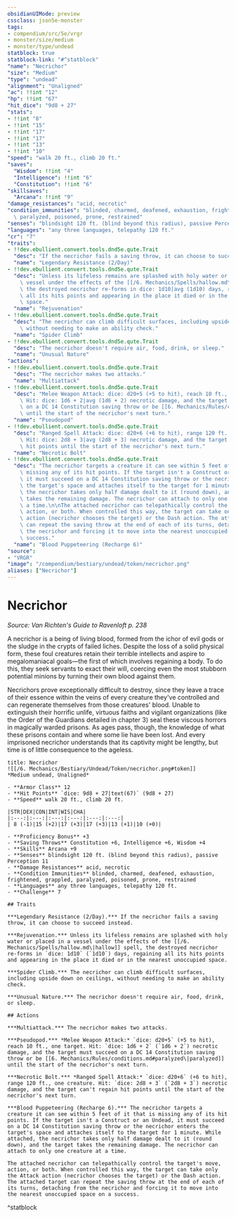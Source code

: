 ```yaml
---
obsidianUIMode: preview
cssclass: json5e-monster
tags:
- compendium/src/5e/vrgr
- monster/size/medium
- monster/type/undead
statblock: true
statblock-link: "#^statblock"
"name": "Necrichor"
"size": "Medium"
"type": "undead"
"alignment": "Unaligned"
"ac": !!int "12"
"hp": !!int "67"
"hit_dice": "9d8 + 27"
"stats":
- !!int "8"
- !!int "15"
- !!int "17"
- !!int "17"
- !!int "13"
- !!int "10"
"speed": "walk 20 ft., climb 20 ft."
"saves":
  "Wisdom": !!int "4"
  "Intelligence": !!int "6"
  "Constitution": !!int "6"
"skillsaves":
  "Arcana": !!int "9"
"damage_resistances": "acid, necrotic"
"condition_immunities": "blinded, charmed, deafened, exhaustion, frightened, grappled,\
  \ paralyzed, poisoned, prone, restrained"
"senses": "blindsight 120 ft. (blind beyond this radius), passive Perception 11"
"languages": "any three languages, telepathy 120 ft."
"cr": "7"
"traits":
- !!dev.ebullient.convert.tools.dnd5e.qute.Trait
  "desc": "If the necrichor fails a saving throw, it can choose to succeed instead."
  "name": "Legendary Resistance (2/Day)"
- !!dev.ebullient.convert.tools.dnd5e.qute.Trait
  "desc": "Unless its lifeless remains are splashed with holy water or placed in a\
    \ vessel under the effects of the [[/6. Mechanics/Spells/hallow.md\|hallow]] spell,\
    \ the destroyed necrichor re-forms in dice: 1d10|avg (1d10) days, regaining\
    \ all its hits points and appearing in the place it died or in the nearest unoccupied\
    \ space."
  "name": "Rejuvenation"
- !!dev.ebullient.convert.tools.dnd5e.qute.Trait
  "desc": "The necrichor can climb difficult surfaces, including upside down on ceilings,\
    \ without needing to make an ability check."
  "name": "Spider Climb"
- !!dev.ebullient.convert.tools.dnd5e.qute.Trait
  "desc": "The necrichor doesn't require air, food, drink, or sleep."
  "name": "Unusual Nature"
"actions":
- !!dev.ebullient.convert.tools.dnd5e.qute.Trait
  "desc": "The necrichor makes two attacks."
  "name": "Multiattack"
- !!dev.ebullient.convert.tools.dnd5e.qute.Trait
  "desc": "Melee Weapon Attack: dice: d20+5 (+5 to hit), reach 10 ft., one target.\
    \ Hit: dice: 1d6 + 2|avg (1d6 + 2) necrotic damage, and the target must succeed\
    \ on a DC 14 Constitution saving throw or be [[6. Mechanics/Rules/conditions.md#paralyzed\|paralyzed]]\
    \ until the start of the necrichor's next turn."
  "name": "Pseudopod"
- !!dev.ebullient.convert.tools.dnd5e.qute.Trait
  "desc": "Ranged Spell Attack: dice: d20+6 (+6 to hit), range 120 ft., one creature.\
    \ Hit: dice: 2d8 + 3|avg (2d8 + 3) necrotic damage, and the target can't regain\
    \ hit points until the start of the necrichor's next turn."
  "name": "Necrotic Bolt"
- !!dev.ebullient.convert.tools.dnd5e.qute.Trait
  "desc": "The necrichor targets a creature it can see within 5 feet of it that is\
    \ missing any of its hit points. If the target isn't a Construct or an Undead,\
    \ it must succeed on a DC 14 Constitution saving throw or the necrichor enters\
    \ the target's space and attaches itself to the target for 1 minute. While attached,\
    \ the necrichor takes only half damage dealt to it (round down), and the target\
    \ takes the remaining damage. The necrichor can attach to only one creature at\
    \ a time.\n\nThe attached necrichor can telepathically control the target's move,\
    \ action, or both. When controlled this way, the target can take only the Attack\
    \ action (necrichor chooses the target) or the Dash action. The attached target\
    \ can repeat the saving throw at the end of each of its turns, detaching from\
    \ the necrichor and forcing it to move into the nearest unoccupied space on a\
    \ success."
  "name": "Blood Puppeteering (Recharge 6)"
"source":
- "VRGR"
"image": "/compendium/bestiary/undead/token/necrichor.png"
aliases: ["Necrichor"]
---
```

# Necrichor
*Source: Van Richten's Guide to Ravenloft p. 238*  

A necrichor is a being of living blood, formed from the ichor of evil gods or the sludge in the crypts of failed liches. Despite the loss of a solid physical form, these foul creatures retain their terrible intellects and aspire to megalomaniacal goals—the first of which involves regaining a body. To do this, they seek servants to exact their will, coercing even the most stubborn potential minions by turning their own blood against them.

Necrichors prove exceptionally difficult to destroy, since they leave a trace of their essence within the veins of every creature they've controlled and can regenerate themselves from those creatures' blood. Unable to extinguish their horrific unlife, virtuous faiths and vigilant organizations (like the Order of the Guardians detailed in chapter 3) seal these viscous horrors in magically warded prisons. As ages pass, though, the knowledge of what these prisons contain and where some lie have been lost. And every imprisoned necrichor understands that its captivity might be lengthy, but time is of little consequence to the ageless.

```ad-statblock
title: Necrichor
![[/6. Mechanics/Bestiary/Undead/Token/necrichor.png#token]]
*Medium undead, Unaligned*

- **Armor Class** 12 
- **Hit Points** `dice: 9d8 + 27|text(67)` (9d8 + 27) 
- **Speed** walk 20 ft., climb 20 ft.

|STR|DEX|CON|INT|WIS|CHA|
|:---:|:---:|:---:|:---:|:---:|:---:|
| 8 (-1)|15 (+2)|17 (+3)|17 (+3)|13 (+1)|10 (+0)|

- **Proficiency Bonus** +3
- **Saving Throws** Constitution +6, Intelligence +6, Wisdom +4
- **Skills** Arcana +9
- **Senses** blindsight 120 ft. (blind beyond this radius), passive Perception 11
- **Damage Resistances** acid, necrotic
- **Condition Immunities** blinded, charmed, deafened, exhaustion, frightened, grappled, paralyzed, poisoned, prone, restrained
- **Languages** any three languages, telepathy 120 ft.
- **Challenge** 7

## Traits

***Legendary Resistance (2/Day).*** If the necrichor fails a saving throw, it can choose to succeed instead.

***Rejuvenation.*** Unless its lifeless remains are splashed with holy water or placed in a vessel under the effects of the [[/6. Mechanics/Spells/hallow.md\|hallow]] spell, the destroyed necrichor re-forms in `dice: 1d10` (`1d10`) days, regaining all its hits points and appearing in the place it died or in the nearest unoccupied space.

***Spider Climb.*** The necrichor can climb difficult surfaces, including upside down on ceilings, without needing to make an ability check.

***Unusual Nature.*** The necrichor doesn't require air, food, drink, or sleep.

## Actions

***Multiattack.*** The necrichor makes two attacks.

***Pseudopod.*** *Melee Weapon Attack:* `dice: d20+5` (+5 to hit), reach 10 ft., one target. Hit: `dice: 1d6 + 2` (`1d6 + 2`) necrotic damage, and the target must succeed on a DC 14 Constitution saving throw or be [[6. Mechanics/Rules/conditions.md#paralyzed\|paralyzed]] until the start of the necrichor's next turn.

***Necrotic Bolt.*** *Ranged Spell Attack:* `dice: d20+6` (+6 to hit), range 120 ft., one creature. Hit: `dice: 2d8 + 3` (`2d8 + 3`) necrotic damage, and the target can't regain hit points until the start of the necrichor's next turn.

***Blood Puppeteering (Recharge 6).*** The necrichor targets a creature it can see within 5 feet of it that is missing any of its hit points. If the target isn't a Construct or an Undead, it must succeed on a DC 14 Constitution saving throw or the necrichor enters the target's space and attaches itself to the target for 1 minute. While attached, the necrichor takes only half damage dealt to it (round down), and the target takes the remaining damage. The necrichor can attach to only one creature at a time.

The attached necrichor can telepathically control the target's move, action, or both. When controlled this way, the target can take only the Attack action (necrichor chooses the target) or the Dash action. The attached target can repeat the saving throw at the end of each of its turns, detaching from the necrichor and forcing it to move into the nearest unoccupied space on a success.
```
^statblock